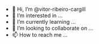 - 👋 Hi, I’m @vitor-ribeiro-cargill
- 👀 I’m interested in ...
- 🌱 I’m currently learning ...
- 💞️ I’m looking to collaborate on ...
- 📫 How to reach me ...

<!---
vitor-ribeiro-cargill/vitor-ribeiro-cargill is a ✨ special ✨ repository because its `README.md` (this file) appears on your GitHub profile.
You can click the Preview link to take a look at your changes.
--->
